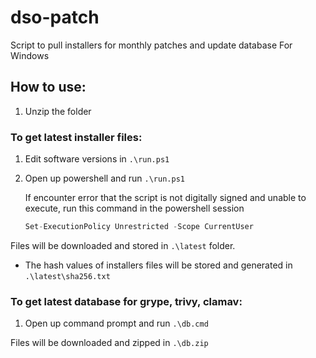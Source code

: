 # dso-patch
Script to pull installers for monthly patches and update database
For Windows

## How to use:

1. Unzip the folder

### To get latest installer files:

1. Edit software versions in `.\run.ps1`
2. Open up powershell and run `.\run.ps1`
    
    If encounter error that the script is not digitally signed and unable to execute, run this command in the powershell session
    
    ```c
    Set-ExecutionPolicy Unrestricted -Scope CurrentUser
    ```
    

Files will be downloaded and stored in `.\latest` folder.

- The hash values of installers files will be stored and generated in `.\latest\sha256.txt`

### To get latest database for grype, trivy, clamav:

1. Open up command prompt and run `.\db.cmd`

Files will be downloaded and zipped in `.\db.zip`